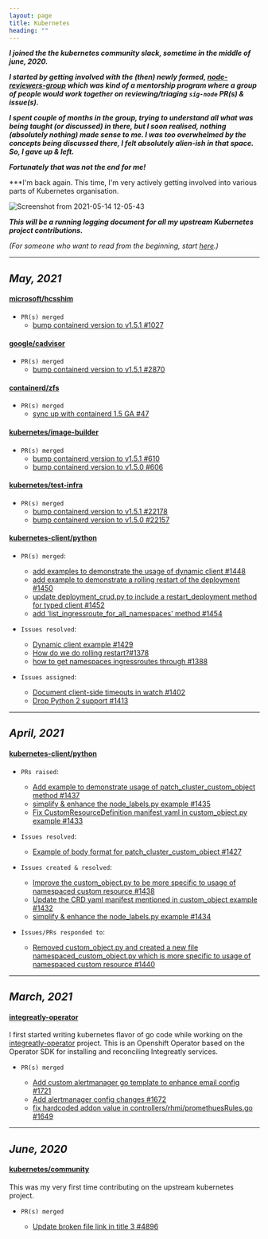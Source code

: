 ```yaml
---
layout: page
title: Kubernetes
heading: ""
---
```


***I joined the the kubernetes community slack, sometime in the middle of june, 2020.***

***I started by getting involved with the (then) newly formed, [node-reviewers-group](https://www.psaggu.com/kubernetes-mentorship/2020/07/30/node-reviewer-group-tasks.html) which was kind of a mentorship program where a group of people would work together on reviewing/triaging `sig-node` PR(s) & issue(s).***

***I spent couple of months in the group, trying to understand all what was being taught (or discussed) in there, but I soon realised, nothing (absolutely nothing) made sense to me. I was too overwhelmed by the concepts being discussed there, I felt absolutely alien-ish in that space. So, I gave up & left.***

***Fortunately that was not the end for me!***

***I'm back again. This time, I'm very actively getting involved into various parts of Kubernetes organisation.


![Screenshot from 2021-05-14 12-05-43](https://user-images.githubusercontent.com/30499743/118231546-f30ca980-b4ac-11eb-9fd8-2d90e6d9e51e.png)


***This will be a running logging document for all my upstream Kubernetes project contributions.***


*(For someone who want to read from the beginning, start [here](https://www.psaggu.com/kubernetes.html#june-2020).)*

---

## *May, 2021*

#### [microsoft/hcsshim](https://github.com/microsoft/hcsshim)

- `PR(s) merged`
   - [bump containerd version to v1.5.1 #1027](https://github.com/microsoft/hcsshim/pull/1027#event-4745184459)


#### [google/cadvisor](https://github.com/google/cadvisor/)

- `PR(s) merged`    
   - [bump containerd version to v1.5.1 #2870](https://github.com/google/cadvisor/pull/2870)

#### [containerd/zfs](https://github.com/containerd/zfs/)

- `PR(s) merged`
   - [sync up with containerd 1.5 GA #47](https://github.com/containerd/zfs/pull/47)

#### [kubernetes/image-builder](https://github.com/kubernetes-sigs/image-builder)

- `PR(s) merged`
   - [bump containerd version to v1.5.1 #610](https://github.com/kubernetes-sigs/image-builder/pull/610)
   - [bump containerd version to v1.5.0 #606](https://github.com/kubernetes-sigs/image-builder/pull/606)


#### [kubernetes/test-infra](https://github.com/kubernetes/test-infra)

- `PR(s) merged`
   - [bump containerd version to v1.5.1 #22178](https://github.com/kubernetes/test-infra/pull/22178)
   - [bump containerd version to v1.5.0 #22157](https://github.com/kubernetes/test-infra/pull/22157)

#### [ kubernetes-client/python ](https://github.com/kubernetes-client/python)

- `PR(s) merged`:
    - [add examples to demonstrate the usage of dynamic client #1448](https://github.com/kubernetes-client/python/pull/1448)
    - [add example to demonstrate a rolling restart of the deployment #1450](https://github.com/kubernetes-client/python/pull/1450)
    - [update deployment_crud.py to include a restart_deployment method for typed client #1452](https://github.com/kubernetes-client/python/pull/1452)
    - [add 'list_ingressroute_for_all_namespaces' method #1454](https://github.com/kubernetes-client/python/pull/1454)

- `Issues resolved`:
    -  [Dynamic client example #1429](https://github.com/kubernetes-client/python/issues/1429)
    -  [How do we do rolling restart?#1378](https://github.com/kubernetes-client/python/issues/1378)
    - [how to get namespaces ingressroutes through #1388](https://github.com/kubernetes-client/python/issues/1388)

- `Issues assigned`:
    -  [Document client-side timeouts in watch #1402](https://github.com/kubernetes-client/python/issues/1402)
    -  [Drop Python 2 support #1413](https://github.com/kubernetes-client/python/issues/1413)

---

## *April, 2021*

#### [ kubernetes-client/python ](https://github.com/kubernetes-client/python)

- `PRs raised`:
    - [Add example to demonstrate usage of patch_cluster_custom_object method #1437](https://github.com/kubernetes-client/python/pull/1437) 
    - [simplify & enhance the node_labels.py example #1435](https://github.com/kubernetes-client/python/pull/1435)
    - [Fix CustomResourceDefinition manifest yaml in custom_object.py example #1433 ](https://github.com/kubernetes-client/python/pull/1433)
    
- `Issues resolved`:
    - [Example of body format for patch_cluster_custom_object #1427](https://github.com/kubernetes-client/python/issues/1427)

   
- `Issues created & resolved`:
    - [Improve the custom_object.py to be more specific to usage of namespaced custom resource #1438](https://github.com/kubernetes-client/python/issues/1438)
    - [Update the CRD yaml manifest mentioned in custom_object example #1432](https://github.com/kubernetes-client/python/issues/1432)
    - [simplify & enhance the node_labels.py example #1434](https://github.com/kubernetes-client/python/issues/1434)

- `Issues/PRs responded to`:
    -  [Removed custom_object.py and created a new file namespaced_custom_object.py which is more specific to usage of namespaced custom resource #1440](https://github.com/kubernetes-client/python/pull/1440)

---

## *March, 2021*

#### [integreatly-operator](https://github.com/integr8ly/integreatly-operator)

I first started writing kubernetes flavor of go code while working on the [integreatly-operator](https://github.com/integr8ly/integreatly-operator) project. This is an Openshift Operator based on the Operator SDK for installing and reconciling Integreatly services.


- `PR(s) merged`

    - [Add custom alertmanager go template to enhance email config #1721](https://github.com/integr8ly/integreatly-operator/pull/1721)
    - [Add alertmanager config changes #1672](https://github.com/integr8ly/integreatly-operator/pull/1672)
    - [fix hardcoded addon value in controllers/rhmi/promethuesRules.go #1649](https://github.com/integr8ly/integreatly-operator/pull/1649)

---

## *June, 2020*

#### [kubernetes/community](https://github.com/kubernetes/community/)

This was my very first time contributing on the upstream kubernetes project.

- `PR(s) merged`

    - [Update broken file link in title 3 #4896](https://github.com/kubernetes/community/pull/4896)
